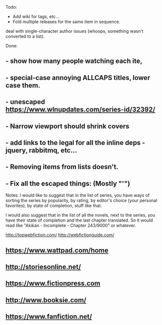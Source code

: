 Todo:
 - Add wiki for tags, etc...
 - Fold multiple releases for the same item in sequence.

deal with single-character author issues (whoops, something wasn't converted to a list).

Done:
## - show how many people watching each ite,
## - special-case annoying ALLCAPS titles, lower case them.
## - unescaped https://www.wlnupdates.com/series-id/32392/
## - Narrow viewport should shrink covers
## - add links to the legal for all the inline deps - jquery, rabbitmq, etc...
## - Removing items from lists doesn't.
## - Fix all the escaped things: (Mostly "\'")

Notes:
I would like to suggest that in the list of series, you have ways of sorting the series by popularity, by rating, by editor's choice (your personal favorites), by state of completion, stuff like that.

I would also suggest that in the list of all the novels, next to the series, you have their state of completion and the last chapter translated. So it would read like "Akikan - Incomplete - Chapter 243/9000" or whatever.


http://topwebfiction.com/
http://webfictionguide.com/

## https://www.wattpad.com/home
## http://storiesonline.net/
## https://www.fictionpress.com
## http://www.booksie.com/
## https://www.fanfiction.net/

